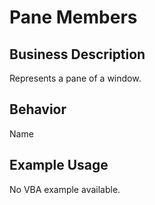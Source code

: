 # Pane Members

## Business Description
Represents a pane of a window.

## Behavior
Name

## Example Usage
No VBA example available.